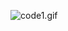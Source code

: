 ![code1.gif](/https://github.com/gabriel-sk-williams/nyc-zoning-prototype.git/media/code1.gif?raw=true "Optional Title")
